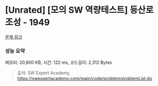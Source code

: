 # [Unrated] [모의 SW 역량테스트] 등산로 조성 - 1949 

[문제 링크](https://swexpertacademy.com/main/code/problem/problemDetail.do?contestProbId=AV5PoOKKAPIDFAUq) 

### 성능 요약

메모리: 20,800 KB, 시간: 122 ms, 코드길이: 2,312 Bytes



> 출처: SW Expert Academy, https://swexpertacademy.com/main/code/problem/problemList.do